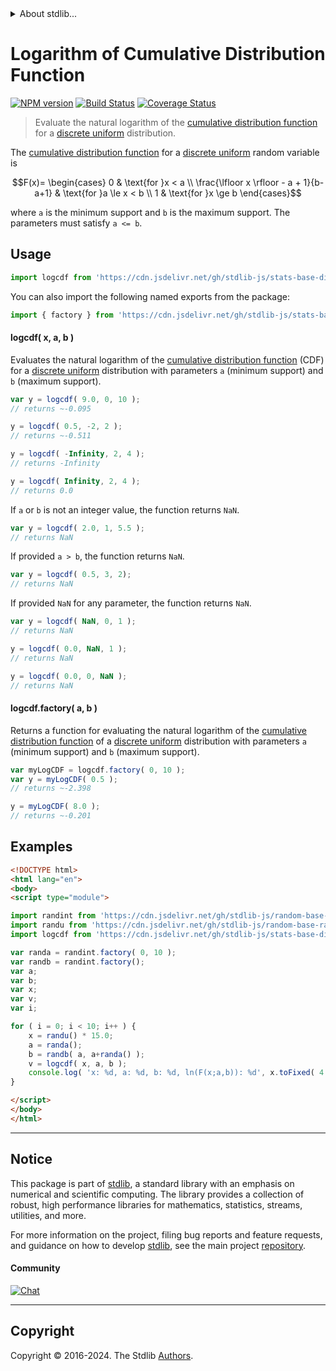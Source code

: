 <!--

@license Apache-2.0

Copyright (c) 2018 The Stdlib Authors.

Licensed under the Apache License, Version 2.0 (the "License");
you may not use this file except in compliance with the License.
You may obtain a copy of the License at

   http://www.apache.org/licenses/LICENSE-2.0

Unless required by applicable law or agreed to in writing, software
distributed under the License is distributed on an "AS IS" BASIS,
WITHOUT WARRANTIES OR CONDITIONS OF ANY KIND, either express or implied.
See the License for the specific language governing permissions and
limitations under the License.

-->


<details>
  <summary>
    About stdlib...
  </summary>
  <p>We believe in a future in which the web is a preferred environment for numerical computation. To help realize this future, we've built stdlib. stdlib is a standard library, with an emphasis on numerical and scientific computation, written in JavaScript (and C) for execution in browsers and in Node.js.</p>
  <p>The library is fully decomposable, being architected in such a way that you can swap out and mix and match APIs and functionality to cater to your exact preferences and use cases.</p>
  <p>When you use stdlib, you can be absolutely certain that you are using the most thorough, rigorous, well-written, studied, documented, tested, measured, and high-quality code out there.</p>
  <p>To join us in bringing numerical computing to the web, get started by checking us out on <a href="https://github.com/stdlib-js/stdlib">GitHub</a>, and please consider <a href="https://opencollective.com/stdlib">financially supporting stdlib</a>. We greatly appreciate your continued support!</p>
</details>

# Logarithm of Cumulative Distribution Function

[![NPM version][npm-image]][npm-url] [![Build Status][test-image]][test-url] [![Coverage Status][coverage-image]][coverage-url] <!-- [![dependencies][dependencies-image]][dependencies-url] -->

> Evaluate the natural logarithm of the [cumulative distribution function][cdf] for a [discrete uniform][discrete-uniform-distribution] distribution.

<section class="intro">

The [cumulative distribution function][cdf] for a [discrete uniform][discrete-uniform-distribution] random variable is

<!-- <equation class="equation" label="eq:discrete_uniform_cdf" align="center" raw="F(x)= \begin{cases} 0 & \text{for }x < a \\ \frac{\lfloor x \rfloor - a + 1}{b-a+1} & \text{for }a \le x < b \\ 1 & \text{for }x \ge b \end{cases}" alt="Cumulative distribution function for a discrete uniform distribution."> -->

```math
F(x)= \begin{cases} 0 & \text{for }x < a \\ \frac{\lfloor x \rfloor - a + 1}{b-a+1} & \text{for }a \le x < b \\ 1 & \text{for }x \ge b \end{cases}
```

<!-- <div class="equation" align="center" data-raw-text="F(x)= \begin{cases} 0 &amp; \text{for }x &lt; a \\ \frac{\lfloor x \rfloor - a + 1}{b-a+1} &amp; \text{for }a \le x &lt; b \\ 1 &amp; \text{for }x \ge b \end{cases}" data-equation="eq:discrete_uniform_cdf">
    <img src="https://cdn.jsdelivr.net/gh/stdlib-js/stdlib@591cf9d5c3a0cd3c1ceec961e5c49d73a68374cb/lib/node_modules/@stdlib/stats/base/dists/discrete-uniform/logcdf/docs/img/equation_discrete_uniform_cdf.svg" alt="Cumulative distribution function for a discrete uniform distribution.">
    <br>
</div> -->

<!-- </equation> -->

where `a` is the minimum support and `b` is the maximum support. The parameters must satisfy `a <= b`.

</section>

<!-- /.intro -->



<section class="usage">

## Usage

```javascript
import logcdf from 'https://cdn.jsdelivr.net/gh/stdlib-js/stats-base-dists-discrete-uniform-logcdf@esm/index.mjs';
```

You can also import the following named exports from the package:

```javascript
import { factory } from 'https://cdn.jsdelivr.net/gh/stdlib-js/stats-base-dists-discrete-uniform-logcdf@esm/index.mjs';
```

#### logcdf( x, a, b )

Evaluates the natural logarithm of the [cumulative distribution function][cdf] (CDF) for a [discrete uniform][discrete-uniform-distribution] distribution with parameters `a` (minimum support) and `b` (maximum support).

```javascript
var y = logcdf( 9.0, 0, 10 );
// returns ~-0.095

y = logcdf( 0.5, -2, 2 );
// returns ~-0.511

y = logcdf( -Infinity, 2, 4 );
// returns -Infinity

y = logcdf( Infinity, 2, 4 );
// returns 0.0
```

If `a` or `b` is not an integer value, the function returns `NaN`.

```javascript
var y = logcdf( 2.0, 1, 5.5 );
// returns NaN
```

If provided `a > b`, the function returns `NaN`.

```javascript
var y = logcdf( 0.5, 3, 2);
// returns NaN
```

If provided `NaN` for any parameter, the function returns `NaN`.

```javascript
var y = logcdf( NaN, 0, 1 );
// returns NaN

y = logcdf( 0.0, NaN, 1 );
// returns NaN

y = logcdf( 0.0, 0, NaN );
// returns NaN
```

#### logcdf.factory( a, b )

Returns a function for evaluating the natural logarithm of the [cumulative distribution function][cdf] of a [discrete uniform][discrete-uniform-distribution] distribution with parameters `a` (minimum support) and `b` (maximum support).

```javascript
var myLogCDF = logcdf.factory( 0, 10 );
var y = myLogCDF( 0.5 );
// returns ~-2.398

y = myLogCDF( 8.0 );
// returns ~-0.201
```

</section>

<!-- /.usage -->

<section class="examples">

## Examples

<!-- eslint no-undef: "error" -->

```html
<!DOCTYPE html>
<html lang="en">
<body>
<script type="module">

import randint from 'https://cdn.jsdelivr.net/gh/stdlib-js/random-base-discrete-uniform@esm/index.mjs';
import randu from 'https://cdn.jsdelivr.net/gh/stdlib-js/random-base-randu@esm/index.mjs';
import logcdf from 'https://cdn.jsdelivr.net/gh/stdlib-js/stats-base-dists-discrete-uniform-logcdf@esm/index.mjs';

var randa = randint.factory( 0, 10 );
var randb = randint.factory();
var a;
var b;
var x;
var v;
var i;

for ( i = 0; i < 10; i++ ) {
    x = randu() * 15.0;
    a = randa();
    b = randb( a, a+randa() );
    v = logcdf( x, a, b );
    console.log( 'x: %d, a: %d, b: %d, ln(F(x;a,b)): %d', x.toFixed( 4 ), a.toFixed( 4 ), b.toFixed( 4 ), v.toFixed( 4 ) );
}

</script>
</body>
</html>
```

</section>

<!-- /.examples -->

<!-- Section for related `stdlib` packages. Do not manually edit this section, as it is automatically populated. -->

<section class="related">

</section>

<!-- /.related -->

<!-- Section for all links. Make sure to keep an empty line after the `section` element and another before the `/section` close. -->


<section class="main-repo" >

* * *

## Notice

This package is part of [stdlib][stdlib], a standard library with an emphasis on numerical and scientific computing. The library provides a collection of robust, high performance libraries for mathematics, statistics, streams, utilities, and more.

For more information on the project, filing bug reports and feature requests, and guidance on how to develop [stdlib][stdlib], see the main project [repository][stdlib].

#### Community

[![Chat][chat-image]][chat-url]

---

## Copyright

Copyright &copy; 2016-2024. The Stdlib [Authors][stdlib-authors].

</section>

<!-- /.stdlib -->

<!-- Section for all links. Make sure to keep an empty line after the `section` element and another before the `/section` close. -->

<section class="links">

[npm-image]: http://img.shields.io/npm/v/@stdlib/stats-base-dists-discrete-uniform-logcdf.svg
[npm-url]: https://npmjs.org/package/@stdlib/stats-base-dists-discrete-uniform-logcdf

[test-image]: https://github.com/stdlib-js/stats-base-dists-discrete-uniform-logcdf/actions/workflows/test.yml/badge.svg?branch=main
[test-url]: https://github.com/stdlib-js/stats-base-dists-discrete-uniform-logcdf/actions/workflows/test.yml?query=branch:main

[coverage-image]: https://img.shields.io/codecov/c/github/stdlib-js/stats-base-dists-discrete-uniform-logcdf/main.svg
[coverage-url]: https://codecov.io/github/stdlib-js/stats-base-dists-discrete-uniform-logcdf?branch=main

<!--

[dependencies-image]: https://img.shields.io/david/stdlib-js/stats-base-dists-discrete-uniform-logcdf.svg
[dependencies-url]: https://david-dm.org/stdlib-js/stats-base-dists-discrete-uniform-logcdf/main

-->

[chat-image]: https://img.shields.io/gitter/room/stdlib-js/stdlib.svg
[chat-url]: https://app.gitter.im/#/room/#stdlib-js_stdlib:gitter.im

[stdlib]: https://github.com/stdlib-js/stdlib

[stdlib-authors]: https://github.com/stdlib-js/stdlib/graphs/contributors

[umd]: https://github.com/umdjs/umd
[es-module]: https://developer.mozilla.org/en-US/docs/Web/JavaScript/Guide/Modules

[deno-url]: https://github.com/stdlib-js/stats-base-dists-discrete-uniform-logcdf/tree/deno
[deno-readme]: https://github.com/stdlib-js/stats-base-dists-discrete-uniform-logcdf/blob/deno/README.md
[umd-url]: https://github.com/stdlib-js/stats-base-dists-discrete-uniform-logcdf/tree/umd
[umd-readme]: https://github.com/stdlib-js/stats-base-dists-discrete-uniform-logcdf/blob/umd/README.md
[esm-url]: https://github.com/stdlib-js/stats-base-dists-discrete-uniform-logcdf/tree/esm
[esm-readme]: https://github.com/stdlib-js/stats-base-dists-discrete-uniform-logcdf/blob/esm/README.md
[branches-url]: https://github.com/stdlib-js/stats-base-dists-discrete-uniform-logcdf/blob/main/branches.md

[cdf]: https://en.wikipedia.org/wiki/Cumulative_distribution_function

[discrete-uniform-distribution]: https://en.wikipedia.org/wiki/Discrete_uniform_distribution

</section>

<!-- /.links -->
